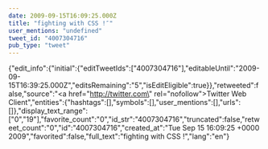 ```yaml
---
date: 2009-09-15T16:09:25.000Z
title: "fighting with CSS !″"
user_mentions: "undefined"
tweet_id: "4007304716"
pub_type: "tweet"
---
```

{"edit_info":{"initial":{"editTweetIds":["4007304716"],"editableUntil":"2009-09-15T16:39:25.000Z","editsRemaining":"5","isEditEligible":true}},"retweeted":false,"source":"<a href=\"http://twitter.com\" rel=\"nofollow\">Twitter Web Client</a>","entities":{"hashtags":[],"symbols":[],"user_mentions":[],"urls":[]},"display_text_range":["0","19"],"favorite_count":"0","id_str":"4007304716","truncated":false,"retweet_count":"0","id":"4007304716","created_at":"Tue Sep 15 16:09:25 +0000 2009","favorited":false,"full_text":"fighting with CSS !","lang":"en"}
